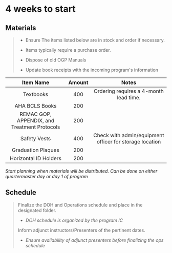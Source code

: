 # 4 weeks to start

## Materials
> * Ensure The items listed below are in stock and order if necessary.
>
> * Items typically require a purchase order.
>
> * Dispose of old OGP Manuals
> 
>  * Update book receipts with the incoming program's information


|                  Item Name                   | Amount |                          Notes                          |
|:--------------------------------------------:|:------:|:-------------------------------------------------------:|
|                  Textbooks                   |  400   |         Ordering requires a 4-month lead time.          |
|                AHA BCLS Books                |  200   |                                                         |
| REMAC GOP, APPENDIX, and Treatment Protocols |  200   |                                                         |
|                 Safety Vests                 |  400   | Check with admin/equipment officer for storage location |
|              Graduation Plaques              |  200   |                                                         |
|            Horizontal ID Holders             |  200   |                                                         |

_Start planning when materials will be distributed. Can be done on either quartermaster day or day 1 of program_


## Schedule
> Finalize the DOH and Operations schedule and place in the designated folder.
> * _DOH schedule is organized by the program IC_
>
> Inform adjunct instructors/Presenters of the pertinent dates. 
> * _Ensure availability of adjunct presenters before finalizing the ops schedule_